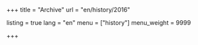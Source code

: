 +++
title = "Archive"
url = "en/history/2016"

listing = true
lang = "en"
menu = ["history"]
menu_weight = 9999

+++

